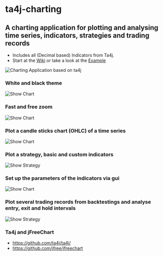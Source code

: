 # ta4j-charting
## A charting application for plotting and analysing time series, indicators, strategies and trading records

* Includes all (Decimal based) Indicators from Ta4j.
* Start at the [Wiki](https://github.com/team172011/ta4j-charting/wiki) or take a look at the [Example](https://github.com/team172011/ta4j-charting/blob/master/src/example/Example.java)

![Charting Application based on ta4j](https://github.com/team172011/ta4j-charting/blob/master/src/main/java/data/screenshots/show%20other%20indicators.png)

### White and black theme
![Show Chart](https://github.com/team172011/ta4j-charting/blob/master/src/main/java/data/screenshots/whiteTheme.PNG)

### Fast and free zoom
![Show Chart](https://github.com/team172011/ta4j-charting/blob/master/src/main/java/data/screenshots/zoom.PNG)

### Plot a candle sticks chart (OHLC) of a time series
![Show Chart](https://github.com/team172011/ta4j-charting/blob/master/src/main/java/data/screenshots/show_graph.png )

### Plot a strategy, basic and custom indicators
![Show Strategy](https://github.com/team172011/ta4j-charting/blob/master/src/main/java/data/screenshots/show_strategy.png )

### Set up the parameters of the indicators via gui
![Show Chart](https://github.com/team172011/ta4j-charting/blob/master/src/main/java/data/screenshots/IndicatorSettings.PNG)

### Plot several trading records from backtestings and analyse entry, exit and hold intervals
![Show Strategy](https://github.com/team172011/ta4j-charting/blob/master/src/main/java/data/screenshots/plotRecord.png)

### Ta4j and jFreeChart
* https://github.com/ta4j/ta4j/
* https://github.com/jfree/jfreechart
